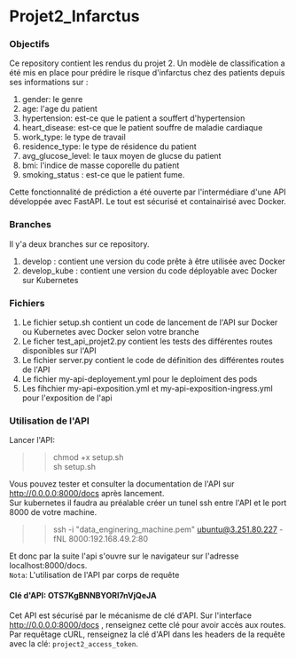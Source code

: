 # Projet2_Infarctus

### Objectifs
Ce repository contient les rendus du projet 2. Un modèle de classification a été mis en place pour prédire le risque d'infarctus chez des patients depuis ses informations sur :
1. gender: le genre
2. age: l'age du patient
3. hypertension: est-ce que le patient a souffert d'hypertension
4. heart_disease: est-ce que le patient souffre de maladie cardiaque
5. work_type: le type de travail
6. residence_type: le type de résidence du patient
7. avg_glucose_level: le taux moyen de glucse du patient
8. bmi: l'indice de masse coporelle du patient
9. smoking_status : est-ce que le patient fume. 

Cette fonctionnalité de prédiction a été ouverte par l'intermédiare d'une API développée avec FastAPI.  Le tout est sécurisé et containairisé avec Docker.

### Branches
Il y'a deux branches sur ce repository.
1. develop : contient une version du code prête à être utilisée avec Docker
2. develop_kube : contient une version du code déployable avec Docker sur Kubernetes

### Fichiers
1. Le fichier setup.sh contient un code de lancement de l'API sur Docker ou Kubernetes avec Docker selon votre branche
2. Le ficher test_api_projet2.py contient les tests des différentes routes disponibles sur l'API
3. Le fichier server.py contient le code de définition des différentes routes de l'API
4. Le fichier my-api-deployement.yml pour le deploiment des pods
5. Les fihchier my-api-exposition.yml et my-api-exposition-ingress.yml pour l'exposition de l'api

### Utilisation de l'API
Lancer l'API:
>> chmod +x setup.sh    
>> sh setup.sh  

Vous pouvez tester et consulter la documentation de l'API sur http://0.0.0.0:8000/docs après lancement.  
Sur kubernetes il faudra au préalable créer un tunel ssh entre l'API et le port 8000 de votre machine.  

>> ssh -i "data_enginering_machine.pem" ubuntu@3.251.80.227 -fNL 8000:192.168.49.2:80

Et donc par la suite l'api s'ouvre sur le navigateur sur l'adresse  localhost:8000/docs.  
`Nota`: L'utilisation de l'API par corps de requête

#### Clé d'API: OTS7KgBNNBYORI7nVjQeJA
Cet API est sécurisé par le mécanisme de clé d'API. Sur l'interface http://0.0.0.0:8000/docs , renseignez cette clé pour avoir accès aux routes.  
Par requêtage cURL, renseignez la clé d'API dans les headers de la requête avec la clé: `project2_access_token`.  
